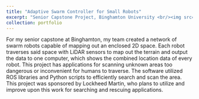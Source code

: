 ```yaml
---
title: "Adaptive Swarm Controller for Small Robots"
excerpt: "Senior Capstone Project, Binghamton University <br/><img src='/images/swarm.JPG'>"
collection: portfolio
---
```


For my senior capstone at Binghamton, my team created a network of swarm robots capable of mapping out an enclosed 2D space. Each robot traverses said space with LiDAR sensors to map out the terrain and output the data to one computer, which shows the combined location data of every robot. This project has applications for scanning unknown areas too dangerous or inconvenient for humans to traverse. The software utilized ROS libraries and Python scripts to efficiently search and scan the area. This project was sponsored by Lockheed Martin, who plans to utilize and improve upon this work for searching and rescuing applications.
